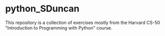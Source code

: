 # python_SDuncan

This repository is a collection of exercises mostly from the Harvard CS-50 "Introduction to Programming with Python" course.
